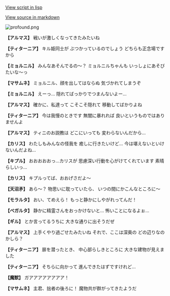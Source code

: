 [View script in lisp](../scripts/101101041.txt)

[View source in markdown](101101041.md)

![profound.png](../images/backgrounds/profound.png)

**【アルマス】**
戦いが激しくなってきたみたいね

**【ティターニア】**
キル姫同士が
ぶつかっているのでしょう
どちらも正念場ですから

**【ミョルニル】**
みんなあそんでるの～？
ミョルニルちゃんも
いっしょにあそびたいな～っ

**【マサムネ】**
ミョルニル、顔を出してはならぬ
気づかれてしまうぞ

**【ミョルニル】**
えーっ…
隠れてばっかりでつまんないよー…

**【アルマス】**
確かに、私達って
こそこそ隠れて
移動してばかりよね

**【ティターニア】**
今は我慢のときです
無闇に暴れれば
良いというものではありませんよ

**【アルマス】**
ティニのお説教は
どこにいっても
変わらないんだから…

**【カリス】**
わたしもみんなの怪我を
癒しに行きたいけど…
今は堪えないといけないんだよね…

**【キプル】**
おおおおおっ…カリスが
思慮深い行動を心がけてくれています
素晴らしいっ…

**【カリス】**
キプルってば、おおげさだよ～

**【天沼矛】**
あら～？
物思いに耽っていたら、
いつの間にかこんなところに～

**【モラルタ】**
おい、てめえら！
もっと静かにしやがれってんだ！

**【ベガルタ】**
静かに精霊さんをおっかけないと…
怖いことになるよぉ…

**【ギル】**
とか言ってるうちに
大きな通りに出そうだぜ

**【アルマス】**
上手くやり過ごせたみたいね
それで、ここは深奥の
どの辺りなのかしら？

**【ティターニア】**
扉を潜ったとき、
中心部らしきところに
大きな建物が見えました

**【ティターニア】**
そちらに向かって
進んできたはずですけれど…

**【魔獣】**
ガアアアアアアアア！

**【マサムネ】**
主君、拙者の後ろに！
魔物共が群がってきたようだ